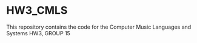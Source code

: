# HW3_CMLS
This repository contains the code for the Computer Music Languages and Systems HW3, GROUP 15 
